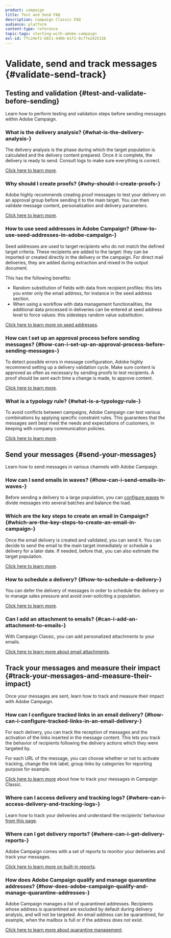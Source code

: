 ```yaml
---
product: campaign
title: Test and Send FAQ
description: Campaign Classic FAQ
audience: platform
content-type: reference
topic-tags: starting-with-adobe-campaign
exl-id: 7fc24ef2-b021-440b-b1f2-8c77e2425328
---
```

# Validate, send and track messages {#validate-send-track}

## Testing and validation {#test-and-validate-before-sending}

Learn how to perform testing and validation steps before sending messages within Adobe Campaign.

### What is the delivery analysis? {#what-is-the-delivery-analysis-}

The delivery analysis is the phase during which the target population is calculated and the delivery content prepared. Once it is complete, the delivery is ready to send. Consult logs to make sure everything is correct.

[Click here to learn more](../../delivery/using/steps-validating-the-delivery.md).

### Why should I create proofs? {#why-should-i-create-proofs-}

Adobe highly recommends creating proof messages to test your delivery on an approval group before sending it to the main target. You can then validate message content, personalization and delivery parameters.

[Click here to learn more](../../delivery/using/steps-validating-the-delivery.md#sending-a-proof). 

### How to use seed addresses in Adobe Campaign? {#how-to-use-seed-addresses-in-adobe-campaign-}

Seed addresses are used to target recipients who do not match the defined target criteria. These recipients are added to the target: they can be imported or created directly in the delivery or the campaign. For direct mail deliveries, they are added during extraction and mixed in the output document.

This has the following benefits:

* Random substitution of fields with data from recipient profiles: this lets you enter only the email address, for instance in the seed address section.
* When using a workflow with data management functionalities, the additional data processed in deliveries can be entered at seed address level to force values: this sidesteps random value substitution.

[Click here to learn more on seed addresses](../../delivery/using/about-seed-addresses.md).

### How can I set up an approval process before sending messages? {#how-can-i-set-up-an-approval-process-before-sending-messages-}

To detect possible errors in message configuration, Adobe highly recommend setting up a delivery validation cycle. Make sure content is approved as often as necessary by sending proofs to test recipients. A proof should be sent each time a change is made, to approve content.

[Click here to learn more](../../delivery/using/steps-validating-the-delivery.md#sending-a-proof).

### What is a typology rule? {#what-is-a-typology-rule-}

To avoid conflicts between campaigns, Adobe Campaign can test various combinations by applying specific constraint rules. This guarantees that the messages sent best meet the needs and expectations of customers, in keeping with company communication policies.

[Click here to learn more](../../campaign/using/about-campaign-typologies.md).

## Send your messages {#send-your-messages}

Learn how to send messages in various channels with Adobe Campaign.

### How can I send emails in waves? {#how-can-i-send-emails-in-waves-}

Before sending a delivery to a large population, you can [configure waves](../../delivery/using/steps-sending-the-delivery.md#sending-using-multiple-waves) to divide messages into several batches and balance the load.

### Which are the key steps to create an email in Campaign? {#which-are-the-key-steps-to-create-an-email-in-campaign-}

Once the email delivery is created and validated, you can send it. You can decide to send the email to the main target immediately or schedule a delivery for a later date. If needed, before that, you can also estimate the target population.

[Click here to learn more](../../delivery/using/steps-validating-the-delivery.md#sending-a-proof).

### How to schedule a delivery? {#how-to-schedule-a-delivery-}

You can defer the delivery of messages in order to schedule the delivery or to manage sales pressure and avoid over-soliciting a population.

[Click here to learn more](../../delivery/using/steps-sending-the-delivery.md#scheduling-the-delivery-sending).

### Can I add an attachment to emails? {#can-i-add-an-attachment-to-emails-}

With Campaign Classic, you can add personalized attachments to your emails.

[Click here to learn more about email attachments](../../delivery/using/attaching-files.md).

## Track your messages and measure their impact {#track-your-messages-and-measure-their-impact}

Once your messages are sent, learn how to track and measure their impact with Adobe Campaign.

### How can I configure tracked links in an email delivery? {#how-can-i-configure-tracked-links-in-an-email-delivery-}

For each delivery, you can track the reception of messages and the activation of the links inserted in the message content. This lets you track the behavior of recipients following the delivery actions which they were targeted by.

For each URL of the message, you can choose whether or not to activate tracking, change the link label, group links by categories for reporting purpose for example.

[Click here to learn more](../../delivery/using/about-message-tracking.md) about how to track your messages in Campaign Classic.

### Where can I access delivery and tracking logs? {#where-can-i-access-delivery-and-tracking-logs-}

Learn how to track your deliveries and understand the recipients' behaviour [from this page](../../delivery/using/delivery-dashboard.md).

### Where can I get delivery reports? {#where-can-i-get-delivery-reports-}

Adobe Campaign comes with a set of reports to monitor your deliveries and track your messages.

[Click here to learn more on built-in reports](../../reporting/using/delivery-reports.md).

### How does Adobe Campaign qualify and manage quarantine addresses? {#how-does-adobe-campaign-qualify-and-manage-quarantine-addresses-}

Adobe Campaign manages a list of quarantined addresses. Recipients whose address is quarantined are excluded by default during delivery analysis, and will not be targeted. An email address can be quarantined, for example, when the mailbox is full or if the address does not exist.

[Click here to learn more about quarantine management](../../delivery/using/understanding-quarantine-management.md).
